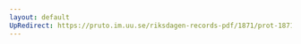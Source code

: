 ```yaml
---
layout: default
UpRedirect: https://pruto.im.uu.se/riksdagen-records-pdf/1871/prot-1871--ak--221.pdf
---
```

